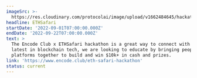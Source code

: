 ```yaml
---
imageSrc: >-
  https://res.cloudinary.com/protocolai/image/upload/v1662484645/hackathons/ethsafari_xa4kin.png
headline: ETHSafari
startDate: '2022-09-01T07:00:00.000Z'
endDate: '2022-09-22T07:00:00.000Z'
text: >
  The Encode Club x ETHSafari hackathon is a great way to connect with the
  latest in blockchain tech, we are looking to educate by bringing people and
  platforms together to build and win $10k+ in cash and prizes.
link: 'https://www.encode.club/eth-safari-hackathon'
status: current
---
```


